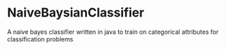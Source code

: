 # NaiveBaysianClassifier
A naive bayes classifier written in java to train on categorical attributes for classification problems
